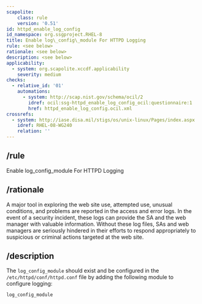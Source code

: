 ```yaml
---
scapolite:
    class: rule
    version: '0.51'
id: httpd_enable_log_config
id_namespace: org.ssgproject.RHEL-8
title: Enable log\_config\_module For HTTPD Logging
rule: <see below>
rationale: <see below>
description: <see below>
applicability:
  - system: org.scapolite.xccdf.applicability
    severity: medium
checks:
  - relative_id: '01'
    automations:
      - system: http://scap.nist.gov/schema/ocil/2
        idref: ocil:ssg-httpd_enable_log_config_ocil:questionnaire:1
        href: httpd_enable_log_config.ocil.xml
crossrefs:
  - system: http://iase.disa.mil/stigs/os/unix-linux/Pages/index.aspx
    idref: RHEL-08-WG240
    relation: ''
---
```



## /rule

Enable log\_config\_module For HTTPD Logging

## /rationale

A
major tool in exploring the web site use, attempted use, unusual
conditions, and problems are reported in the access and error logs. In
the event of a security incident, these logs can provide the SA and the
web manager with valuable information. Without these log files, SAs and
web managers are seriously hindered in their efforts to respond
appropriately to suspicious or criminal actions targeted at the web
site.

## /description

The
`log_config_module` should exist and be configured in the
`/etc/httpd/conf/httpd.conf` file by adding the following module to
configure logging:

``` 
log_config_module
```

